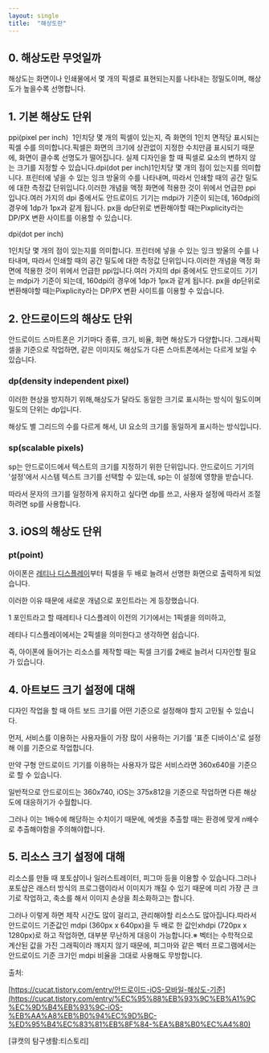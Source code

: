 ```yaml
---
layout: single
title:  "해상도란"
---
```


## 0. 해상도란 무엇일까

해상도는 화면이나 인쇄물에서 몇 개의 픽셀로 표현되는지를 나타내는 정밀도이며, 해상도가 높을수록 선명합니다.

## **1. 기본 해상도 단위**

ppi(pixel per inch)
 1인치당 몇 개의 픽셀이 있는지, 즉 화면의 1인치 면적당 표시되는 픽셀 수를 의미합니다.픽셀은 화면의 크기에 상관없이 지정한 수치만큼 표시되기 때문에, 화면이 클수록 선명도가 떨어집니다. 실제 디자인을 할 때 픽셀로 요소의 변하지 않는 크기를 지정할 수 있습니다.dpi(dot per inch)1인치당 몇 개의 점이 있는지를 의미합니다. 프린터에 넣을 수 있는 잉크 방울의 수를 나타내며, 따라서 인쇄할 때의 공간 밀도에 대한 측정값 단위입니다.이러한 개념을 액정 화면에 적용한 것이 위에서 언급한 ppi입니다.여러 가지의 dpi 중에서도 안드로이드 기기는 mdpi가 기준이 되는데, 160dpi의 경우에 1dp가 1px과 같게 됩니다.
px을 dp단위로 변환해야할 때는Pixplicity라는 DP/PX 변환 사이트를 이용할 수 있습니다.

dpi(dot per inch)

 1인치당 몇 개의 점이 있는지를 의미합니다. 프린터에 넣을 수 있는 잉크 방울의 수를 나타내며, 따라서 인쇄할 때의 공간 밀도에 대한 측정값 단위입니다.이러한 개념을 액정 화면에 적용한 것이 위에서 언급한 ppi입니다.여러 가지의 dpi 중에서도 안드로이드 기기는 mdpi가 기준이 되는데, 160dpi의 경우에 1dp가 1px과 같게 됩니다.
px을 dp단위로 변환해야할 때는Pixplicity라는 DP/PX 변환 사이트를 이용할 수 있습니다.

## 2. 안드로이드의 해상도 단위

안드로이드 스마트폰은 기기마다 종류, 크기, 비율, 화면 해상도가 다양합니다. 그래서픽셀을 기준으로 작업하면, 같은 이미지도 해상도가 다른 스마트폰에서는 다르게 보일 수 있습니다.

### dp(density independent pixel)

이러한 현상을 방지하기 위해,해상도가 달라도 동일한 크기로 표시하는 방식이 밀도이며 밀도의 단위는 dp입니다.

해상도 별 그리드의 수를 다르게 해서, UI 요소의 크기를 동일하게 표시하는 방식입니다.

### sp(scalable pixels)

sp는 안드로이드에서 텍스트의 크기를 지정하기 위한 단위입니다.
안드로이드 기기의 '설정'에서 시스템 텍스트 크기를 선택할 수 있는데, sp는 이 설정에 영향을 받습니다.

따라서 문자의 크기를 일정하게 유지하고 싶다면 dp를 쓰고, 사용자 설정에 따라서 조절하려면 sp를 사용합니다.

## 3. iOS의 해상도 단위

### pt(point)

아이폰은 [레티나 디스플레이](https://ko.wikipedia.org/wiki/%EB%A0%88%ED%8B%B0%EB%82%98_%EB%94%94%EC%8A%A4%ED%94%8C%EB%A0%88%EC%9D%B4)부터 픽셀을 두 배로 늘려서 선명한 화면으로 출력하게 되었습니다.

이러한 이유 때문에 새로운 개념으로 포인트라는 게 등장했습니다.

1 포인트라고 할 때레티나 디스플레이 이전의 기기에서는 1픽셀을 의미하고, 

레티나 디스플레이에서는 2픽셀을 의미한다고 생각하면 쉽습니다.

즉, 아이폰에 들어가는 리소스를 제작할 때는 픽셀 크기를 2배로 늘려서 디자인할 필요가 있습니다.

## 4. 아트보드 크기 설정에 대해

디자인 작업을 할 때 아트 보드 크기를 어떤 기준으로 설정해야 할지 고민될 수 있습니다.

먼저, 서비스를 이용하는 사용자들이 가장 많이 사용하는 기기를 '표준 디바이스'로 설정해 이를 기준으로 작업합니다. 

만약 구형 안드로이드 기기를 이용하는 사용자가 많은 서비스라면 360x640을 기준으로 할 수 있습니다.

일반적으로 안드로이드는 360x740, iOS는 375x812을 기준으로 작업하면 다른 해상도에 대응하기가 수월합니다.

그러나 이는 1배수에 해당하는 수치이기 때문에, 에셋을 추출할 때는 환경에 맞게 n배수로 추출해야함을 주의해야합니다.

## 5. 리소스 크기 설정에 대해

리소스를 만들 때 포토샵이나 일러스트레이터, 피그마 등을 이용할 수 있습니다.그러나 포토샵은 래스터 방식의 프로그램이라서 이미지가 깨질 수 있기 때문에 미리 가장 큰 크기로 작업하고, 축소를 해서 이미지 손상을 최소화하고는 합니다.

그러나 이렇게 하면 제작 시간도 많이 걸리고, 관리해야할 리소스도 많아집니다.따라서 안드로이드 기준값인 mdpi (360px x 640px)을 두 배로 한 값인xhdpi (720px x 1280px)로 하고 작업하면, 대부분 무난하게 대응이 가능합니다.※ 벡터는 수학적으로 계산된 값을 가진 그래픽이라 깨지지 않기 때문에, 피그마와 같은 벡터 프로그램에서는 안드로이드 기준 크기인 mdpi 비율을 그대로 사용해도 무방합니다.

출처:

[https://cucat.tistory.com/entry/안드로이드-iOS-모바일-해상도-기준](https://cucat.tistory.com/entry/%EC%95%88%EB%93%9C%EB%A1%9C%EC%9D%B4%EB%93%9C-iOS-%EB%AA%A8%EB%B0%94%EC%9D%BC-%ED%95%B4%EC%83%81%EB%8F%84-%EA%B8%B0%EC%A4%80)

[큐캣의 탐구생활:티스토리]
